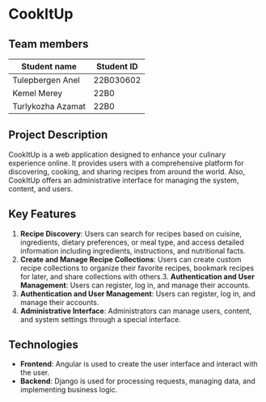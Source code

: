 # CookItUp

## Team members

| Student name          | Student ID      |
|-----------------------|-----------------|
| Tulepbergen Anel      | 22B030602       |
| Kemel Merey           | 22B0            |
| Turlykozha Azamat     | 22B0            |

## Project Description
CookItUp is a web application designed to enhance your culinary experience online. It provides users with a comprehensive platform for discovering, cooking, and sharing recipes from around the world. Also, CookItUp offers an administrative interface for managing the system, content, and users.

## Key Features
1. **Recipe Discovery**: Users can search for recipes based on cuisine, ingredients, dietary preferences, or meal type, and access detailed information including ingredients, instructions, and nutritional facts.
2. **Create and Manage Recipe Collections**: Users can create custom recipe collections to organize their favorite recipes, bookmark recipes for later, and share collections with others.3. **Authentication and User Management**: Users can register, log in, and manage their accounts.
3. **Authentication and User Management**: Users can register, log in, and manage their accounts.
4. **Administrative Interface**: Administrators can manage users, content, and system settings through a special interface.

## Technologies 
- **Frontend**: Angular is used to create the user interface and interact with the user.
- **Backend**: Django is used for processing requests, managing data, and implementing business logic.


